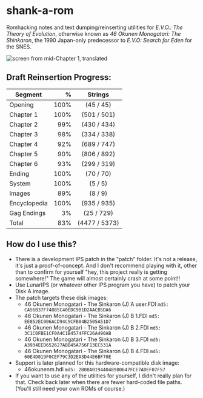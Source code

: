 # shank-a-rom
Romhacking notes and text dumping/reinserting utilities for *E.V.O.: The Theory of Evolution*, otherwise known as *46 Okunen Monogatari: The Shinkaron*, the 1990 Japan-only predecessor to *E.V.O: Search for Eden* for the SNES.

![screen from mid-Chapter 1, translated](https://raw.githubusercontent.com/hollowaytape/shank-a-rom/master/img/evidence_02.png)

## Draft Reinsertion Progress:
| Segment      | %    | Strings      |
| -------------|-----:|:------------:|
| Opening      |100%  |  (45 / 45)   |
| Chapter 1    |100%  | (501 / 501)  |
| Chapter 2    | 99%  | (430 / 434)  |
| Chapter 3    | 98%  | (334 / 338)  |
| Chapter 4    | 92%  | (689 / 747)  |
| Chapter 5    | 90%  | (806 / 892)  |
| Chapter 6    | 93%  | (299 / 319)  |
| Ending       |100%  |  (70 / 70)   |
| System       |100%  |   (5 / 5)    |
| Images       | 89%  |   (8 / 9)    |
| Encyclopedia |100%  | (935 / 935)  |
| Gag Endings  |  3%  |  (25 / 729)  |
| Total        | 83%  |(4477 / 5373) |

## How do I use this?
* There is a development IPS patch in the "patch" folder. It's not a release, it's just a proof-of-concept. And I don't recommend playing with it, other than to confirm for yourself "hey, this project really is getting somewhere!" The game will almost certainly crash at some point!!
* Use LunarIPS (or whatever other IPS program you have) to patch your Disk A image.
* The patch targets these disk images:
	* 46 Okunen Monogatari - The Sinkaron (J) A user.FDI `md5: CA56B37F74885C40EDC9B1D2AACB5DA6`
	* 46 Okunen Monogatari - The Sinkaron (J) B 1.FDI `md5: EE852EC006ACD94C9CFB04B2505A51D7`
	* 46 Okunen Monogatari - The Sinkaron (J) B 2.FDI `md5: 3C1C0FBE1CF0A4C1B4574FFC26A490AB`
	* 46 Okunen Monogatari - The Sinkaron (J) B 3.FDI `md5: A3934EED652627ABB45A756F13EC531A`
	* 46 Okunen Monogatari - The Sinkaron (J) B 4.FDI `md5: 60E4D019F0CEF79C3D2EA3D44E6BF70E`
* Support is later planned for this hardware-compatible disk image:
	* 46okunenm.hdi `md5: 2B00A01944048980647FCE7ADEF07F57`
* If you want to use any of the utilities for yourself, I didn't really plan for that. Check back later when there are fewer hard-coded file paths. (You'll still need your own ROMs of course.)